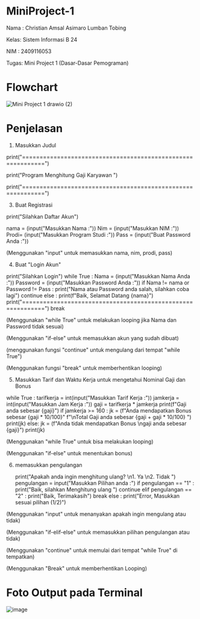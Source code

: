 # MiniProject-1
Nama : Christian Amsal Asimaro Lumban Tobing

Kelas: Sistem Informasi B 24

NIM  : 2409116053

Tugas: Mini Project 1 (Dasar-Dasar Pemograman)


# Flowchart

![Mini Project 1 drawio (2)](https://github.com/user-attachments/assets/074bfbdd-4f52-4afb-9e4d-d27fbcc6182d)


# Penjelasan
1. Masukkan Judul

print("============================================================")

print("Program Menghitung Gaji Karyawan                            ")

print("============================================================")

3. Buat Registrasi

print("Silahkan Daftar Akun")

nama = (input("Masukkan Nama          :"))
Nim  = (input("Masukkan NIM           :"))
Prodi= (input("Masukkan Program Studi :"))
Pass = (input("Buat Password Anda     :"))

(Menggunakan "input" untuk memasukkan nama, nim, prodi, pass)

4. Buat "Login Akun"

print("Silahkan Login")
while True :
    Nama     = (input("Masukkan Nama Anda     :"))
    Password = (input("Masukkan Password Anda :"))
    if Nama != nama or Password != Pass :
        print("Nama atau Password anda salah, silahkan coba lagi")
        continue
    else :
        print(f"Baik, Selamat Datang {nama}")
    print("============================================================")
    break
    
(Menggunakan "while True" untuk melakukan looping jika Nama dan Password tidak sesuai)

(Menggunakan "if-else" untuk memasukkan akun yang sudah dibuat)

(menggunakan fungsi "continue" untuk mengulang dari tempat "while True")

(Menggunakan fungsi "break" untuk memberhentikan looping)

5.  Masukkan Tarif dan Waktu Kerja untuk mengetahui Nominal Gaji dan Bonus

while True :
    tarifkerja = int(input("Masukkan Tarif Kerja :"))
    jamkerja  = int(input("Masukkan Jam Kerja :"))
    gaji = tarifkerja * jamkerja
    print(f"Gaji anda sebesar {gaji}")
    if jamkerja >= 160  :
        jk = (f"Anda mendapatkan Bonus sebesar {gaji * 10/100}" f"\nTotal Gaji anda sebesar {gaji + gaji * 10/100} ")
        print(jk)
    else: 
        jk = (f"Anda tidak mendapatkan Bonus \ngaji anda sebesar {gaji}")
        print(jk)
        
(Menggunakan "while True" untuk bisa melakukan looping)

(Menggunakan "if-else" untuk menentukan bonus)

6. memasukkan pengulangan

    print("Apakah anda ingin menghitung ulang? \n1. Ya \n2. Tidak ")
    pengulangan = input("Masukkan Pilihan anda :")
    if pengulangan == "1" :
        print("Baik, silahkan Menghitung ulang ")
        continue
    elif pengulangan == "2" :
        print("Baik, Terimakasih")
        break
    else :
        print("Error, Masukkan sesuai pilihan (1/2)")
   
(Menggunakan "input" untuk menanyakan apakah ingin mengulang atau tidak)

(Menggunakan "if-elif-else" untuk memasukkan pilihan pengulangan atau tidak)

(Menggunakan "continue" untuk memulai dari tempat "while True" di tempatkan)

(Menggunakan "Break" untuk memberhentikan Looping)


# Foto Output pada Terminal
![image](https://github.com/user-attachments/assets/90ac896f-3e2f-4843-9cd5-b8b5c3dd0476)

